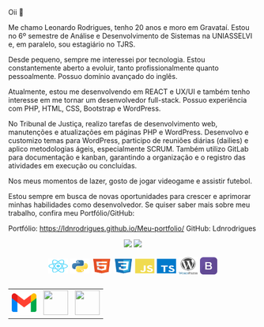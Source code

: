 Oii 👋

Me chamo Leonardo Rodrigues, tenho 20 anos e moro em Gravataí. Estou no 6º semestre de Análise e Desenvolvimento de Sistemas na UNIASSELVI e, em paralelo, sou estagiário no TJRS.

Desde pequeno, sempre me interessei por tecnologia. Estou constantemente aberto a evoluir, tanto profissionalmente quanto pessoalmente. Possuo domínio avançado do inglês.

Atualmente, estou me desenvolvendo em REACT e UX/UI e também tenho interesse em me tornar um desenvolvedor full-stack. Possuo experiência com PHP, HTML, CSS, Bootstrap e WordPress.

No Tribunal de Justiça, realizo tarefas de desenvolvimento web, manutenções e atualizações em páginas PHP e WordPress. Desenvolvo e customizo temas para WordPress, participo de reuniões diárias (dailies) e aplico metodologias ágeis, especialmente SCRUM. Também utilizo GitLab para documentação e kanban, garantindo a organização e o registro das atividades em execução ou concluídas.

Nos meus momentos de lazer, gosto de jogar videogame e assistir futebol.

Estou sempre em busca de novas oportunidades para crescer e aprimorar minhas habilidades como desenvolvedor. Se quiser saber mais sobre meu trabalho, confira meu Portfólio/GitHub:

Portfólio: https://ldnrodrigues.github.io/Meu-portfolio/
GitHub: Ldnrodrigues

<div align="center">
  <img height="150em" src="https://github-readme-stats.vercel.app/api?username=ldnrodrigues&show_icons=true&theme=algolia"/>
  <img height="110em" src="https://github-readme-stats.vercel.app/api/top-langs/?username=ldnrodrigues&layout=compact&langs_count=16&theme=algolia"/>
</div>

<div align="center" inline_block"><br>
  <img align="center" alt="React" height="30" width="40" src="https://github.com/devicons/devicon/blob/master/icons/react/react-original.svg">
  <img align="center" alt="Python" height="30" width="40" src="https://raw.githubusercontent.com/devicons/devicon/master/icons/python/python-original.svg">
  <img align="center" alt="HTML" height="30" width="40" src="https://raw.githubusercontent.com/devicons/devicon/master/icons/html5/html5-original.svg">
  <img align="center" alt="CSS" height="30" width="40" src="https://raw.githubusercontent.com/devicons/devicon/master/icons/css3/css3-original.svg">
  <img align="center" alt="Js" height="30" width="40" src="https://raw.githubusercontent.com/devicons/devicon/master/icons/javascript/javascript-plain.svg">
  <img align="center" alt="Ts" height="30" width="40" src="https://raw.githubusercontent.com/devicons/devicon/master/icons/typescript/typescript-plain.svg">
  <img align="center" alt="WP" height="35" width="40" src= "https://github.com/devicons/devicon/blob/master/icons/wordpress/wordpress-original.svg">
  <img align="center" alt="Bootstrap" height="35" width="35" src="Ícones/bootstrap.png" >
</div>

  ##

<div>
    <table border: 0; align="center">
      <tr>
        <td align="center"><a href="mailto:leonardonr@gmail.com"><img height="50" width="50" src="Ícones/Gmail Icon.png" target="_blank"></td>
        <td align="center"><a href="https://www.linkedin.com/in/leonardo-rodrigues/" target="_blank"><img height="50" width="50" src="Ícones/LinkedIn Icon.png" target="_blank"></td>
        <td align="center"><a href="https://instagram.com/leozin_c7" target="_blank"><img height="50" width="50" src="Ícones/Instagram Icon.png" target="_blank"></td>
      </tr>
  </table>
</div>
